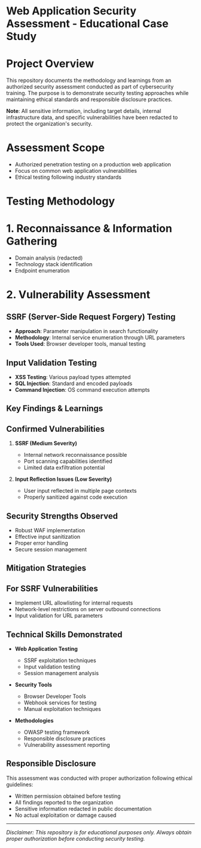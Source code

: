 
# Web Application Security Assessment - Educational Case Study

# Project Overview
This repository documents the methodology and learnings from an authorized security assessment conducted as part of cybersecurity training. The purpose is to demonstrate security testing approaches while maintaining ethical standards and responsible disclosure practices.

**Note**: All sensitive information, including target details, internal infrastructure data, and specific vulnerabilities have been redacted to protect the organization's security.

# Assessment Scope
- Authorized penetration testing on a production web application
- Focus on common web application vulnerabilities
- Ethical testing following industry standards

#  Testing Methodology

# 1. Reconnaissance & Information Gathering
- Domain analysis (redacted)
- Technology stack identification
- Endpoint enumeration

# 2. Vulnerability Assessment
## SSRF (Server-Side Request Forgery) Testing
- **Approach**: Parameter manipulation in search functionality
- **Methodology**: Internal service enumeration through URL parameters
- **Tools Used**: Browser developer tools, manual testing

## Input Validation Testing
- **XSS Testing**: Various payload types attempted
- **SQL Injection**: Standard and encoded payloads
- **Command Injection**: OS command execution attempts

##  Key Findings & Learnings

## Confirmed Vulnerabilities
1. **SSRF (Medium Severity)**
   - Internal network reconnaissance possible
   - Port scanning capabilities identified
   - Limited data exfiltration potential

2. **Input Reflection Issues (Low Severity)**
   - User input reflected in multiple page contexts
   - Properly sanitized against code execution

## Security Strengths Observed
- Robust WAF implementation
- Effective input sanitization
- Proper error handling
- Secure session management

##  Mitigation Strategies

## For SSRF Vulnerabilities
- Implement URL allowlisting for internal requests
- Network-level restrictions on server outbound connections
- Input validation for URL parameters

##  Technical Skills Demonstrated

- **Web Application Testing**
  - SSRF exploitation techniques
  - Input validation testing
  - Session management analysis

- **Security Tools**
  - Browser Developer Tools
  - Webhook services for testing
  - Manual exploitation techniques

- **Methodologies**
  - OWASP testing framework
  - Responsible disclosure practices
  - Vulnerability assessment reporting

##  Responsible Disclosure
This assessment was conducted with proper authorization following ethical guidelines:
- Written permission obtained before testing
- All findings reported to the organization
- Sensitive information redacted in public documentation
- No actual exploitation or damage caused

---

*Disclaimer: This repository is for educational purposes only. Always obtain proper authorization before conducting security testing.*
